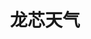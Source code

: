 ﻿---
id: 91
title: "龙芯天气"
weight: 91
version: "1.0.1-1.lnd.1"
updateTime: "2023-09-15T15:17:45"
debName: "http://113.24.212.22:8090/upload/file/loongsonweather_1.0.1-1.lnd.1_all.deb"
debSize: "13.2 MB"
command: "/opt/apps/loongsonweather/install.sh"
---
